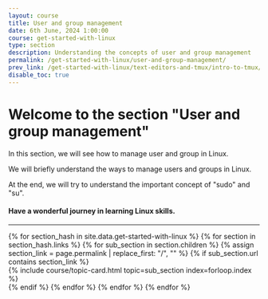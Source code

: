 ```yaml
---
layout: course
title: User and group management
date: 6th June, 2024 1:00:00
course: get-started-with-linux
type: section
description: Understanding the concepts of user and group management
permalink: /get-started-with-linux/user-and-group-management/
prev_link: /get-started-with-linux/text-editors-and-tmux/intro-to-tmux/
disable_toc: true
---
```


# Welcome to the section "User and group management"

In this section, we will see how to manage user and group in Linux.

We will briefly understand the ways to manage users and groups in Linux.

At the end, we will try to understand the important concept of "sudo" and "su".

#### Have a wonderful journey in learning Linux skills.

<div class="section-index">
  <hr class="panel-line">
  <div class="container-fluid">
    <div class="row">
    {% for section_hash in site.data.get-started-with-linux %}
      {% for section in section_hash.links %}
        {% for sub_section in section.children %}
          {% assign section_link = page.permalink | replace_first: "/", "" %}
          {% if sub_section.url contains section_link %}
            <div class="col-md-6">
              {% include course/topic-card.html
                          topic=sub_section index=forloop.index %}
            </div>
          {% endif %}
        {% endfor %}
      {% endfor %}
    {% endfor %}
    </div>
    <!-- <hr class="my-3" />
    <div class="row">
      <h4>Visit Other Sections</h4>
      <div class="link-wrapper d-flex flex-wrap gap-3">
        <a href="/html-css/css-basics/" class="btn btn-sm btn-outline-secondary px-3">CSS Basics</a>
        <a href="/html-css/css-intermediate/" class="btn btn-sm btn-outline-secondary px-3">CSS Intermediate</a>
        <a href="/html-css/css-advanced/" class="btn btn-sm btn-outline-secondary px-3">CSS Advanced</a>
        <a href="/html-css/web-projects/" class="btn btn-sm btn-outline-secondary px-3">Web Projects</a>
      </div>
    </div> -->
  </div>
</div>
